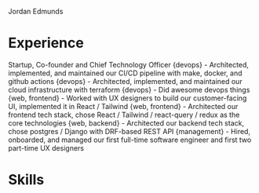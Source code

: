 Jordan Edmunds

Experience
=================
Startup, Co-founder and Chief Technology Officer
{devops} - Architected, implemented, and maintained our CI/CD pipeline with make, docker, and github actions
{devops} - Architected, implemented, and maintained our cloud infrastructure with terraform
{devops} - Did awesome devops things
{web, frontend} - Worked with UX designers to build our customer-facing UI, implemented it in React / Tailwind
{web, frontend} - Architected our frontend tech stack, chose React / Tailwind / react-query / redux as the core technologies
{web, backend} - Architected our backend tech stack, chose postgres / Django with DRF-based REST API
{management} - Hired, onboarded, and managed our first full-time software engineer and first two part-time UX designers

Skills
=============


